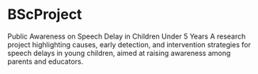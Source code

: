 # BScProject
Public Awareness on Speech Delay in Children Under 5 Years A research project highlighting causes, early detection, and intervention strategies for speech delays in young children, aimed at raising awareness among parents and educators.
